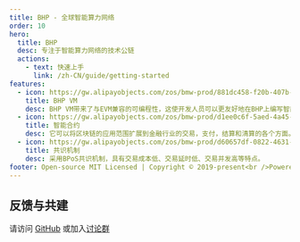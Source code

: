 ```yaml
---
title: BHP - 全球智能算力网络
order: 10
hero:
  title: BHP
  desc: 专注于智能算力网络的技术公链
  actions:
    - text: 快速上手
      link: /zh-CN/guide/getting-started
features:
  - icon: https://gw.alipayobjects.com/zos/bmw-prod/881dc458-f20b-407b-947a-95104b5ec82b/k79dm8ih_w144_h144.png
    title: BHP VM
    desc: BHP VM带来了与EVM兼容的可编程性，这使开发人员可以更友好地在BHP上编写智能合约。
  - icon: https://gw.alipayobjects.com/zos/bmw-prod/d1ee0c6f-5aed-4a45-a507-339a4bfe076c/k7bjsocq_w144_h144.png
    title: 智能合约
    desc: 它可以将区块链的应用范围扩展到金融行业的交易，支付，结算和清算的各个方面。
  - icon: https://gw.alipayobjects.com/zos/bmw-prod/d60657df-0822-4631-9d7c-e7a869c2f21c/k79dmz3q_w126_h126.png
    title: 共识机制
    desc: 采用BPoS共识机制，具有交易成本低、交易延时低、交易并发高等特点。
footer: Open-source MIT Licensed | Copyright © 2019-present<br />Powered by bhp
---
```


## 反馈与共建

请访问 [GitHub](https://github.com/bhpnet/docs) 或加入[讨论群](https://discord.com/invite/V2m6DRv)
